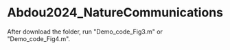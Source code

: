 # Abdou2024_NatureCommunications

After download the folder, run "Demo_code_Fig3.m" or "Demo_code_Fig4.m".

